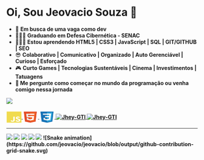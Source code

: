 ### <h1> Oi, Sou Jeovacio Souza 👋 </h1>

- 🔎 <strong> Em busca de uma vaga como dev </strong>
- 👨🏾‍🎓 <strong> Graduando em Defesa Cibernética - SENAC </strong>
- 👩🏾‍💻 <strong> Estou aprendendo HTML5 | CSS3 | JavaScript | SQL | GIT/GITHUB | SEO </strong>
- 😎 <strong> Colaborativo | Comunicativo | Organizado | Auto Gerenciável | Curioso | Esforçado </strong>
- 🎮 <strong> Curto Games | Tecnologias Sustentáveis | Cinema | Investimentos | Tatuagens </storng>
- 💬 <strong> Me pergunte como começar no mundo da programação ou venha comigo nessa jornada </strong>

<div align="left">
  <a href="https://github.com/jeovacio">
  <img height="180em" src="https://github-readme-stats.vercel.app/api?username=jeovacio&show_icons=true&theme=dark&include_all_commits=true&count_private=true"/>
</div>
<div style="display: inline_block"><br>
  <img align="center" alt="Jhey-Js" height="30" width="40" src="https://raw.githubusercontent.com/devicons/devicon/master/icons/javascript/javascript-plain.svg">
  <img align="center" alt="Jhey-HTML" height="30" width="40" src="https://raw.githubusercontent.com/devicons/devicon/master/icons/html5/html5-original.svg">
  <img align="center" alt="Jhey-CSS" height="30" width="40" src="https://raw.githubusercontent.com/devicons/devicon/master/icons/css3/css3-original.svg">
  <img align="center" alt="Jhey-GTI" height="30" width="40" src="https://cdn.jsdelivr.net/gh/devicons/devicon/icons/git/git-original.svg" />
  <img align="center" alt="Jhey-GTI" height="30" width="40" src="https://cdn.jsdelivr.net/gh/devicons/devicon/icons/vscode/vscode-original.svg"" />
</div>
<hr>
<div>
  <a href="https://instagram.com/jeovacio" target="_blank"><img src="https://img.shields.io/badge/-Instagram-%23E4405F?style=for-the-badge&logo=instagram&logoColor=white" target="_blank"></a>
 	<a href="https://www.twitch.tv/jhey3011" target="_blank"><img src="https://img.shields.io/badge/Twitch-9146FF?style=for-the-badge&logo=twitch&logoColor=white" target="_blank"></a>
 <a href="https://discord.gg/wagxzStdcR" target="_blank"><img src="https://img.shields.io/badge/Discord-7289DA?style=for-the-badge&logo=discord&logoColor=white" target="_blank"></a> 
  <a href = "mailto:jeovaciosouza@gmail.com"><img src="https://img.shields.io/badge/-Gmail-%23333?style=for-the-badge&logo=gmail&logoColor=white" target="_blank"></a>
  <a href="https://www.linkedin.com/in/jeovacio" target="_blank"><img src="https://img.shields.io/badge/-LinkedIn-%230077B5?style=for-the-badge&logo=linkedin&logoColor=white" target="_blank"></a> 
  ![Snake animation](https://github.com/jeovacio/jeovacio/blob/output/github-contribution-grid-snake.svg)
</div>
